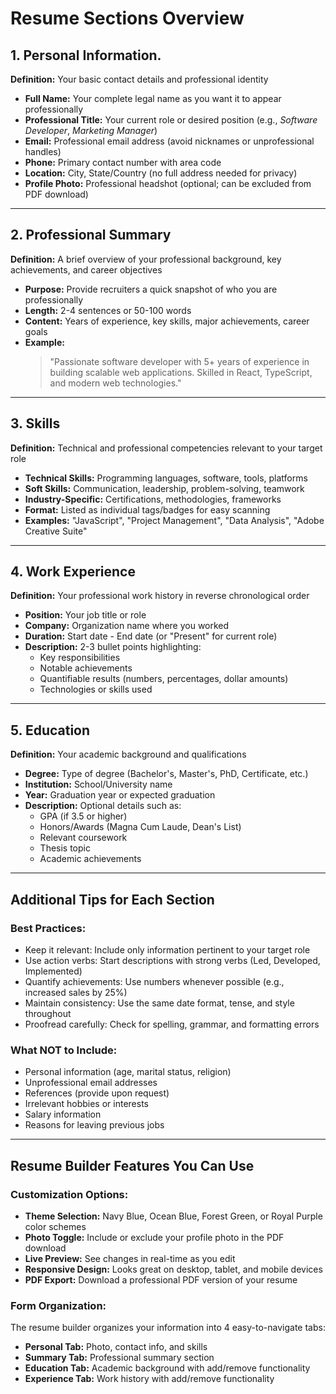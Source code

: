 # Resume Sections Overview

## 1. Personal Information.
**Definition:** Your basic contact details and professional identity

- **Full Name:** Your complete legal name as you want it to appear professionally  
- **Professional Title:** Your current role or desired position (e.g., *Software Developer*, *Marketing Manager*)  
- **Email:** Professional email address (avoid nicknames or unprofessional handles)  
- **Phone:** Primary contact number with area code  
- **Location:** City, State/Country (no full address needed for privacy)  
- **Profile Photo:** Professional headshot (optional; can be excluded from PDF download)  

---

## 2. Professional Summary  
**Definition:** A brief overview of your professional background, key achievements, and career objectives

- **Purpose:** Provide recruiters a quick snapshot of who you are professionally  
- **Length:** 2-4 sentences or 50-100 words  
- **Content:** Years of experience, key skills, major achievements, career goals  
- **Example:**  
  > "Passionate software developer with 5+ years of experience in building scalable web applications. Skilled in React, TypeScript, and modern web technologies."

---

## 3. Skills  
**Definition:** Technical and professional competencies relevant to your target role

- **Technical Skills:** Programming languages, software, tools, platforms  
- **Soft Skills:** Communication, leadership, problem-solving, teamwork  
- **Industry-Specific:** Certifications, methodologies, frameworks  
- **Format:** Listed as individual tags/badges for easy scanning  
- **Examples:** "JavaScript", "Project Management", "Data Analysis", "Adobe Creative Suite"

---

## 4. Work Experience  
**Definition:** Your professional work history in reverse chronological order

- **Position:** Your job title or role  
- **Company:** Organization name where you worked  
- **Duration:** Start date - End date (or "Present" for current role)  
- **Description:** 2-3 bullet points highlighting:  
  - Key responsibilities  
  - Notable achievements  
  - Quantifiable results (numbers, percentages, dollar amounts)  
  - Technologies or skills used  

---

## 5. Education  
**Definition:** Your academic background and qualifications

- **Degree:** Type of degree (Bachelor's, Master's, PhD, Certificate, etc.)  
- **Institution:** School/University name  
- **Year:** Graduation year or expected graduation  
- **Description:** Optional details such as:  
  - GPA (if 3.5 or higher)  
  - Honors/Awards (Magna Cum Laude, Dean's List)  
  - Relevant coursework  
  - Thesis topic  
  - Academic achievements  

---

## Additional Tips for Each Section  

### Best Practices:  
- Keep it relevant: Include only information pertinent to your target role  
- Use action verbs: Start descriptions with strong verbs (Led, Developed, Implemented)  
- Quantify achievements: Use numbers whenever possible (e.g., increased sales by 25%)  
- Maintain consistency: Use the same date format, tense, and style throughout  
- Proofread carefully: Check for spelling, grammar, and formatting errors  

### What NOT to Include:  
- Personal information (age, marital status, religion)  
- Unprofessional email addresses  
- References (provide upon request)  
- Irrelevant hobbies or interests  
- Salary information  
- Reasons for leaving previous jobs  

---

## Resume Builder Features You Can Use  

### Customization Options:  
- **Theme Selection:** Navy Blue, Ocean Blue, Forest Green, or Royal Purple color schemes  
- **Photo Toggle:** Include or exclude your profile photo in the PDF download  
- **Live Preview:** See changes in real-time as you edit  
- **Responsive Design:** Looks great on desktop, tablet, and mobile devices  
- **PDF Export:** Download a professional PDF version of your resume  

### Form Organization:  
The resume builder organizes your information into 4 easy-to-navigate tabs:  
- **Personal Tab:** Photo, contact info, and skills  
- **Summary Tab:** Professional summary section  
- **Education Tab:** Academic background with add/remove functionality  
- **Experience Tab:** Work history with add/remove functionality  



